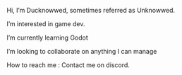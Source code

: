 Hi, I’m Ducknowwed, sometimes referred as Unknowwed.

I’m interested in game dev.

I’m currently learning Godot

I’m looking to collaborate on anything I can manage

How to reach me : Contact me on discord.
